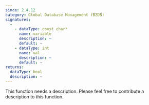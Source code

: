 ```yaml
---
since: 2.4.12
category: Global Database Management (BZDB)
signatures:
  -
    - dataType: const char*
      name: variable
      description: ~
      default: ~
    - dataType: int
      name: val
      description: ~
      default: ~
returns:
  dataType: bool
  description: ~
---
```


This function needs a description. Please feel free to contribute a description to this function.
